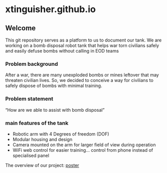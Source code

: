 # xtinguisher.github.io

## Welcome

This git repository serves as a platform to us to document our tank. We are working on a bomb disposal robot tank that helps war torn civilians safely and easily defuse bombs without calling in EOD teams

### Problem background

After a war, there are many unexploded bombs or mines leftover that may threaten civilian lives. So, we decided to conceive a way for civilians to safely dispose of bombs with minimal training.

### Problem statement

“How are we able to assist with bomb disposal”

### main features of the tank

- Robotic arm with 4 Degrees of freedom (DOF)
- Modular housing and design
- Camera mounted on the arm for larger field of view during operation
- WiFi web control for easier training… control from phone instead of specialised panel


The overview of our project: <a href="presentation poster.pptx">poster</a>

